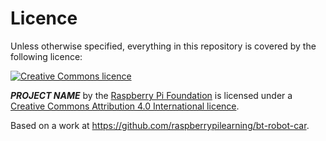 # Licence

Unless otherwise specified, everything in this repository is covered by the following licence:

[![Creative Commons licence](http://i.creativecommons.org/l/by-sa/4.0/88x31.png)](http://creativecommons.org/licenses/by-sa/4.0/)

***PROJECT NAME*** by the [Raspberry Pi Foundation](http://www.raspberrypi.org) is licensed under a [Creative Commons Attribution 4.0 International licence](http://creativecommons.org/licenses/by-sa/4.0/).

Based on a work at https://github.com/raspberrypilearning/bt-robot-car.
